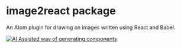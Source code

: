 # image2react package

An Atom plugin for drawing on images written using React and Babel.

[![AI Assisted way of generating components](http://img.youtube.com/vi/_iiKl0BB6ho/0.jpg)](http://www.youtube.com/watch?v=_iiKl0BB6ho)
